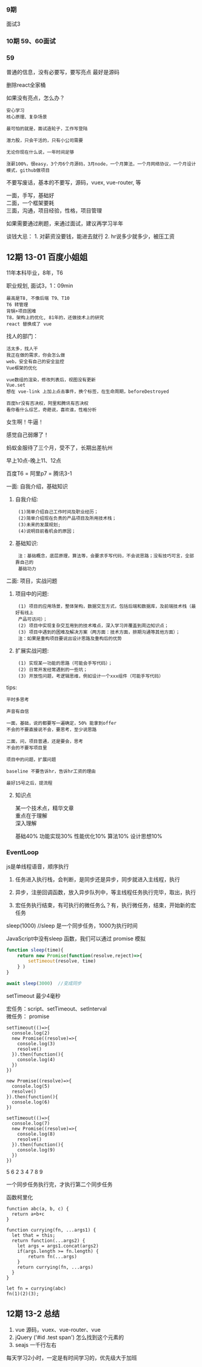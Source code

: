 ### 9期
面试3



### 10期 59、60面试

### 59

普通的信息，没有必要写，要写亮点
最好是源码

删除react全家桶


如果没有亮点，怎么办？

	安心学习
	核心原理、复杂场景
	 
	最可怕的就是，面试造轮子，工作写登陆
	
	潜力股，只会干活的，只有小公司需要
	
	无论你现在什么说，一年时间足够
	
	涨薪100%，很easy，3个月6个月源码，3月node，一个月算法，一个月网络协议，一个月设计模式，github做项目



不要写废话，基本的不要写，源码，vuex, vue-router, 等

一面，手写，基础好	
二面，一个框架要耗	
三面，沟通，项目经验，性格，项目管理

如果需要通过刷题，来通过面试，建议再学习半年

谈钱大忌：
	1. 对薪资没要钱，能进去就行
	2. hr说多少就多少，被压工资


## 12期 13-01 百度小姐姐

11年本科毕业，8年，T6

职业规划, 面试3，1：09min
	
	最高是T8, 不像后端 T9、T10
	T6 转管理
	背锅+项目困难
	T8，架构上的优化, 81年的，还做技术上的研究
	react 替换成了 vue

找人的部门：
	
	活太多，找人干
	我正在做的需求，你会怎么做
	web，安全有自己的安全监控
	Vue框架的优化
	
	vue数组的渲染，修改列表后，视图没有更新
	Vue.set
	想在 vue-link 上加上点击事件，换个标签，在生命周期，beforeDestroyed
	
	百度hr没有否决权，阿里和腾讯有否决权
	看你看什么综艺，奇葩说，喜欢谁，性格分析
	
	

女生啊！牛逼！

感觉自己弱爆了！

蚂蚁金服待了三个月，受不了，长期出差杭州

早上10点-晚上11、12点

百度T6 = 阿里p7 = 腾讯3-1


⼀⾯: ⾃我介绍，基础知识

1. ⾃我介绍:

		(1)简单介绍⾃⼰⼯作时间及职业经历；
		(2)简单介绍现在负责的产品项⽬及所⽤技术栈；
		(3)未来的发展规划;
		(4)说明⽬前看机会的原因；
	
2. 基础知识:

		注：基础概念，底层原理，算法等，会要求⼿写代码，不会说思路；没有技巧可⾔，全部靠⾃⼰的
		基础功⼒
		
⼆⾯: 项⽬，实战问题 

1. 项⽬中的问题:

		(1) 项⽬的应⽤场景，整体架构，数据交互⽅式，包括后端和数据库，及前端技术栈（最好有线上
		产品可访问）；
		(2) 项⽬中实现复杂交互⽤到的技术难点，深⼊学习并覆盖到周边知识点；
		(3) 项⽬中遇到的困难及解决⽅案（两⽅⾯：技术⽅⾯，排期沟通等其他⽅⾯）；
		注：如果是重构项⽬要说出设计思路及重构后的优势

2. 扩展实战问题:

		(1) 实现某⼀功能的思路（可能会⼿写代码）；
		(2) ⽇常开发经常遇到的⼀些坑；
		(3) 开放性问题，考逻辑思维，例如设计⼀个xxx组件（可能⼿写代码）
		

tips:
	
	平时多思考
		
	声音有自信	
	
	一面，基础，说的都要写一遍确定，50% 能拿到offer
	不会的不要直接说不会，要思考，至少说思路
	
	二面，问，项目普通，还是要会，思考
	不会的不要写项目里
	
	项目中的问题，扩展问题
	
	baseline 不要告诉hr，告诉hr工资的理由
	
	最好15号之后，提流程





2. 知识点

	某一个技术点，精华文章		
	重点在于理解	
	深入理解
	
	基础40%
	功能实现30%
	性能优化10%
	算法10%
	设计思想10%
	
### EventLoop

js是单线程语音，顺序执行

1. 任务进入执行栈，会判断，是同步还是异步，同步就进入主线程，执行

2. 异步，注册回调函数，放入异步队列中，等主线程任务执行完毕，取出，执行

3. 宏任务执行结束，有可执行的微任务么？有，执行微任务，结束，开始新的宏任务

sleep(1000) //sleep 是一个同步任务，1000为执行时间
	
JavaScript中没有sleep 函数，我们可以通过 promise 模拟

```javascript
function sleep(time){
	return new Promise(function(resolve,reject)=>{
		setTimeout(resolve, time)
	} )
}

await sleep(3000)  //变成同步
```

setTimeout 最少4毫秒

宏任务：script、setTimeout、setInterval	
微任务： promise

```
setTimeout(()=>{
  console.log(2)
  new Promise((resolve)=>{
    console.log(3)
    resolve()
  }).then(function(){
    console.log(4)
  })
})

new Promise((resolve)=>{
  console.log(5)
  resolve()
}).then(function(){
  console.log(6)
})

setTimeout(()=>{
  console.log(7)
  new Promise((resolve)=>{
    console.log(8)
    resolve()
  }).then(function(){
    console.log(9)
  })
})
```

5 6 2 3 4 7 8 9 

一个同步任务执行完，才执行第二个同步任务



函数柯里化

```
function abc(a, b, c) {
  return a+b+c
}

function currying(fn, ...args1) {
  let that = this;
  return function(...args2) {
    let args = args1.concat(args2)
    if(args.length >= fn.length) {
        return fn(...args)
    }
    return currying(fn, ...args)
  }
}

let fn = currying(abc)
fn(1)(2)(3);
```







## 12期 13-2 总结

1. vue 源码，vuex、vue-router、vue
2. jQuery ('#id .test span') 怎么找到这个元素的
3. seajs 一千行左右

   

每天学习2小时，一定是有时间学习的，优先级大于加班

